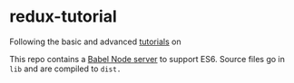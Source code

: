 # redux-tutorial
Following the basic and advanced [tutorials](https://redux.js.org/) on 

This repo contains a [Babel Node server](https://github.com/babel/example-node-server) to support ES6. Source files go in `lib` and are compiled to `dist.`